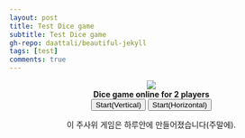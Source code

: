 ```yaml
---
layout: post
title: Test Dice game
subtitle: Test Dice game
gh-repo: daattali/beautiful-jekyll
tags: [test]
comments: true
---
```


<html>
	<head>
		<title>Dice</title>
	</head>
	<body>
		<script language = "javascript">

toWrite = "";
vertical = true;
whiteTblackF = true;
blackScore = new Array(15);
whiteScore = new Array(15);
leftRoll = 0;
dice = new Array(5);
diceUse = new Array(5);


function DocOpen(){
	toWrite = "";
}

function DocWrite(inStr){
	toWrite = toWrite + inStr;
	document.getElementById("banramlo_blog_Dice_html").innerHTML  = toWrite;
}

function computeScore(which){
	sum = 0;
	count = 0;
	smallStraight = true;
	largeStraight = true;
	yacht = true;
	switch(which){
	case 00:
			sum = 0;
			for(idx = 0; idx < 5; ++idx){
				if(dice[idx] == 1)
					sum += dice[idx];
			}
			return sum;
	case 01: 
			sum = 0;
			for(idx = 0; idx < 5; ++idx){
				if(dice[idx] == 2)
					sum += dice[idx];
			}
			return sum;
	case 02: 
			sum = 0;
			for(idx = 0; idx < 5; ++idx){
				if(dice[idx] == 3)
					sum += dice[idx];
			}
			return sum;
	case 03: 
			sum = 0;
			for(idx = 0; idx < 5; ++idx){
				if(dice[idx] == 4)
					sum += dice[idx];
			}
			return sum;
	case 04: 
			sum = 0;
			for(idx = 0; idx < 5; ++idx){
				if(dice[idx] == 5)
					sum += dice[idx];
			}
			return sum;
	case 05: 
			sum = 0;
			for(idx = 0; idx < 5; ++idx){
				if(dice[idx] == 6)
					sum += dice[idx];
			}
			return sum;
	case 08: 
			sum = 0;
			for(idx = 0; idx < 5; ++idx){
				sum += dice[idx];
			}
			if(sum > 30)
				sum = 30;
			return sum;
	case 09: 
			sum = 0;
			if(dice[0] == dice[1]){
				cri = dice[0];
			}
			else if(dice[1] == dice[2]){
				cri = dice[1];
			}
			else{
				return 0;
			}
			count = 0;
			for(idx = 0; idx < 5; ++idx){
				if(dice[idx] == cri){
					++count;
				}
			}
			if(count >= 4)
			sum = count * cri;
			if(sum > 30)
				sum = 30;
			return sum;
	case 10: 
			sum = 0;
			if(dice[0] == dice[1] && dice[3] == dice[4]){
				if(dice[2] == dice[1] || dice[2] == dice[3]){
					//only fullhouse
				}
				else{
					return 0;
				}
			}
			else{
				return 0;
			}
			sum = 0;
			for(idx = 0; idx < 5; ++idx){
				sum += dice[idx];
			}
			if(sum > 30)
				sum = 30;
			return sum;
	case 11:
			onePasser = true;
			smallStraight = true;
			for(idx = 0; idx < (onePasser ? 3 : 4); ++idx){
				if((dice[idx] + 1) != dice[idx + 1]){
					if((dice[idx] == dice[idx + 1]) && onePasser){
						onePasser = false;
					}
					else{
						smallStraight = false;
					}
				}
			}
			if(smallStraight)
				return 15;
			smallStraight = true;
			for(idx = 1; idx < 4; ++idx){
				if(dice[idx] +1 != dice[idx + 1]){
					smallStraight = false;
				}
			}
			if(smallStraight)
				return 15;
			return 0;
	case 12:
			largeStraight = true;
			for(idx = 0; idx < 4; ++idx){
				if(dice[idx] + 1 != dice[idx + 1]){
					largeStraight = false;
				}
			}
			if(largeStraight)
				return 30;
			return 0;
	case 13:
			yacht = true;
			for(idx = 0; idx < 4; ++idx){
				if(dice[idx] != dice[idx + 1]){
					yacht = false;
				}
			}
			if(yacht)
				return 50;
			return 0;
	default: return -1;
	}
}

function SetUp(which, score){
	turn += 1;
	if(whiteTblackF){
		whiteScore[which] = score;
	}
	else{
		blackScore[which] = score;
	}
	if(turn == 24){
		collectScore();
		return;
	}
	whiteTblackF = !whiteTblackF;
	for(idx2 = 0; idx2 < 5; ++idx2){
		diceUse[idx2] = true;
	}
	
	leftRoll = 3;
	diceRoll();
}

function UpdateScore(_targetData){
	targetData = new Array(15);
	for(idx3 = 0; idx3 < 15; ++idx3){
		if(_targetData[idx3] > 0)
			targetData[idx3] = _targetData[idx3];
		else
			targetData[idx3] = 0;
	}
	
	_targetData[6] = (targetData[0] + targetData[1] + targetData[2] + targetData[3] + targetData[4] + targetData[5]);
	_targetData[7] = (_targetData[6] >= 63 ? 35 : -1);
	_targetData[14] = (targetData[0] + targetData[1] + targetData[2] + targetData[3] + targetData[4] + targetData[5] + targetData[6] + targetData[7] + targetData[8] + targetData[9] + targetData[10] + targetData[11] + targetData[12] + targetData[13]);	
}

function WriteFor(whom, which){
	if(whom == 0){
		switch(which){
		case 00: DocWrite("Ones"); break;
		case 01: DocWrite("Twos"); break;
		case 02: DocWrite("Threes"); break;
		case 03: DocWrite("Fours"); break;
		case 04: DocWrite("Fives"); break;
		case 05: DocWrite("Sixs"); break;
		case 06: DocWrite("Sum"); break;
		case 07: DocWrite("Bonus"); break;
		case 08: DocWrite("Choice"); break;
		case 09: DocWrite("Four-of-a-kind"); break;
		case 10: DocWrite("Full house"); break;
		case 11: DocWrite("Small straight"); break;
		case 12: DocWrite("Large straight"); break;
		case 13: DocWrite("Dice"); break;
		case 14: DocWrite("Total"); break;
		default: break;
		}
		return;
	}
	else if(whom == 3){
		switch(which){
		case 00: DocWrite("x1"); break;
		case 01: DocWrite("x2"); break;
		case 02: DocWrite("x3"); break;
		case 03: DocWrite("x4"); break;
		case 04: DocWrite("x5"); break;
		case 05: DocWrite("x6"); break;
		case 06: DocWrite(">=63"); break;
		case 07: DocWrite("35"); break;
		case 08: DocWrite("SUM(<=30)"); break;
		case 09: DocWrite("SUM(<=30)"); break;
		case 10: DocWrite("SUM(<=30)"); break;
		case 11: DocWrite("15"); break;
		case 12: DocWrite("30"); break;
		case 13: DocWrite("50"); break;
		case 14: DocWrite(""); break;
		default: break;
		}
		return;
	}
	else{
		if(whiteTblackF){
			if(whom == 2){
				if(whiteScore[which] == -1){
					get = computeScore(which);
					if(get >= 0){
						DocWrite("<input type = \"button\" value = \""+ get +"\" onClick = \"SetUp(" + which + "," + get + ")\">   ");	
					}
					return;
				}
			}
		}
		else{
			if(whom == 1){
				if(blackScore[which] == -1){
					get = computeScore(which);
					if(get >= 0){
						DocWrite("<input type = \"button\" value = \""+ get +"\" onClick = \"SetUp(" + which + "," + get + ")\">  ");	
					}
					return;
				}
			}
		}
		if(whom == 1)
			targetData = blackScore;
		else
			targetData = whiteScore;
		DocWrite(targetData[which] < 0 ? "" : targetData[which]);
	}
}

function diceRoll(){
	for(idx4 = 0; idx4 < 5; ++idx4){
		if(diceUse[idx4]){
			dice[idx4] = parseInt(Math.random() * 6) % 6 + 1;
		}
	}
	leftRoll -= 1;
	//simple bubble sort because not important
	UpdateTable();
}

function changeDice(index){
	diceUse[index] = !diceUse[index];
	UpdateTable();
}

function numToEng(i){
	switch(i){
		case 1: return "one";
		case 2: return "two";
		case 3: return "three";
		case 4: return "four";
		case 5: return "five";
		case 6: return "six";
		default: return "ERROR";
	}
}

function UpdateTable(){
	UpdateScore(whiteScore);
	UpdateScore(blackScore);
	for(i = 0; i < 5; ++i){
		for(j = i + 1; j < 5; ++j){
			if(dice[i] > dice[j]){
				tmp = dice[i];
				dice[i] = dice[j];
				dice[j] = tmp;
				tmpUse = diceUse[i];
				diceUse[i] = diceUse[j];
				diceUse[j] = tmpUse;
			}
		}
	}
	DocOpen();
	DocWrite("<table border=1>");
	if(vertical){	
		DocWrite("<th> What </th> <th> Black </th> <th> White </th> <th> Score </th>");
		for(j = 0; j < 15; ++j){
			DocWrite("<tr>");
			for(i = 0; i < 4; ++i){
				DocWrite("<td>");
				WriteFor(i, j);
				DocWrite("</td>");
			}
			DocWrite("</tr>");
		}
		DocWrite("</table>");
	}
	else{	
		for(i = 0; i < 4; ++i){
			DocWrite("<tr>");
			switch(i){
				case 0: DocWrite("<th> What </th>"); break;
				case 1: DocWrite("<th> Black </th>"); break;
				case 2: DocWrite("<th> White </th>"); break;
				case 3: DocWrite("<th> Score </th>"); break;
			}
			for(j = 0; j < 15; ++j){
				DocWrite("<td>");
				WriteFor(i, j);
				DocWrite("</td>");	
			}
			DocWrite("</tr>");
		}
		DocWrite("</table>");
	}
	
	for(i = 0; i < 5; ++i){
		for(j = i + 1; j < 5; ++j){
			iBig = dice[i] > dice[j];
			if(diceUse[i] && !diceUse[j])
				iBig = false;
			if(!diceUse[i] && diceUse[j])
				iBig = true;
			if(iBig){
				tmp = dice[i];
				dice[i] = dice[j];
				dice[j] = tmp;
				tmpUse = diceUse[i];
				diceUse[i] = diceUse[j];
				diceUse[j] = tmpUse;
			}
		}
	}
	for(i = 0; i < 5; ++i){
		DocWrite("<input type = \"button\" value = \""+ (diceUse[i] ? "Keep dice " : "Use dice ") + (i + 1) +"\" onClick = \"changeDice(" + i + ")\">   ");	
	}
	if(leftRoll > 0)
		DocWrite("<input type = \"button\" value = \"Roll dice(" + leftRoll + ")\" onClick = \"diceRoll()\">");
	DocWrite("<br>");
	if(whiteTblackF){
		for(i = 0; i < 5; ++i){
			DocWrite("<img src =\"https://banramlo.github.io/assets/post/2020-07-25-Dice/dice-six-faces-" + numToEng(dice[i]) + ".png\" width= 100px height = 100px");
			if(diceUse[i])
				DocWrite();
			DocWrite(">");
		}
	}
	else{
		for(i = 0; i < 5; ++i){
			DocWrite("<img src =\"https://banramlo.github.io/assets/post/2020-07-25-Dice/inverted-dice-" + (dice[i]) + ".png\"  width= 100px height = 100px>");
		}
	}
}


function collectScore(){
	UpdateScore(whiteScore);
	UpdateScore(blackScore);
	
	DocOpen();
	DocWrite("<table border=1>");
	if(vertical){	
		DocWrite("<th> What </th> <th> Black </th> <th> White </th> <th> Score </th>");
		for(j = 0; j < 15; ++j){
			DocWrite("<tr>");
			for(i = 0; i < 4; ++i){
				if(i == 1)
					whiteTblackF = true;
				if(i == 2)
					whiteTblackF = false;
				DocWrite("<td>");
				WriteFor(i, j);
				DocWrite("</td>");
			}
			DocWrite("</tr>");
		}
		DocWrite("</table>");
	}
	else{	
		for(i = 0; i < 4; ++i){
			DocWrite("<tr>");
			switch(i){
				case 0: DocWrite("<th> What </th>"); break;
				case 1: DocWrite("<th> Black </th>"); break;
				case 2: DocWrite("<th> White </th>"); break;
				case 3: DocWrite("<th> Score </th>"); break;
			}
			for(j = 0; j < 15; ++j){
				if(i == 1)
					whiteTblackF = true;
				if(i == 2)
					whiteTblackF = false;
				DocWrite("<td>");
				WriteFor(i, j);
				DocWrite("</td>");	
			}
			DocWrite("</tr>");
		}
		DocWrite("</table>");
	}
	DocWrite("<br>");
	if(whiteScore[14] < blackScore[14]){
		DocWrite("Black win!");
	}
	else if(whiteScore[14] > blackScore[14]){
		DocWrite("White win!");
	}
	else{
		DocWrite("Draw!");
	}
	DocWrite("<br>");
	DocWrite("<input type = \"button\" value = \"Restart\" onClick = \"Start(" + vertical + ")\">");
	DocWrite("<input type = \"button\" value = \"Back to title\" onClick = \"BackToTitle()\">");
}

function BackToTitle(){
	DocOpen();
	DocWrite("<img width=500px height=500px src = \"https://banramlo.github.io/assets/post/2020-07-25-Dice/rolling-dices.png\"><br><b>Dice game online for 2 players</b> <br><input type = \"button\" value = \"Start(Vertical)\" onClick = \"Start(true)\"> <input type = \"button\" value = \"Start(Horizontal)\" onClick = \"Start(false)\">");
}

function Start(_vert){
	turn = 0;
	whiteTblackF = parseInt(Math.random() * 2) % 2 == 0? true : false;
	vertical = _vert;
	for(i = 0; i < 5; ++i){
		diceUse[i] = true;
	}
	for(i = 0; i < 15; ++i){
		whiteScore[i] = -1;
		blackScore[i] = -1;
	}
	leftRoll = 3;
	diceRoll();
}
		</script>
	<center>
	<p id="banramlo_blog_Dice_html">
	<img src="https://banramlo.github.io/assets/post/2020-07-25-Dice/rolling-dices.png"><br>
	<b>Dice game online for 2 players</b><br>
	<input type = "button" value = "Start(Vertical)" onClick = "Start(true)">
	<input type = "button" value = "Start(Horizontal)" onClick = "Start(false)">
	</p>
	이 주사위 게임은 하루안에 만들어졌습니다(주말에).
	</center>
	</body>
</html>
